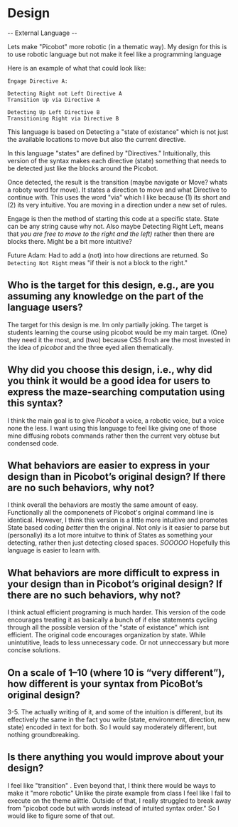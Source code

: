 # Design
-- External Language -- 

Lets make "Picobot" more robotic (in a thematic way). My design for this is to use robotic language but not make it feel like a programming language 

Here is an example of what that could look like:
```
Engage Directive A:

Detecting Right not Left Directive A
Transition Up via Directive A

Detecting Up Left Directive B
Transitioning Right via Directive B
```
This language is based on Detecting a "state of existance" which is not just the available locations to move but also the current directive. 

In this language "states" are defined by "Directives." Intuitionally, this version of the syntax makes each directive (state) something that needs to be detected just like the blocks around the Picobot. 

Once detected, the result is the transition (maybe navigate or Move? whats a roboty word for move). It states a direction to move and what Directive to continue with. This uses the word "via" which I like because (1) its short and (2) its very intuitive. You are moving in a direction under a new set of rules. 

Engage is then the method of starting this code at a specific state. State can be any string cause why not. Also maybe Detecting Right Left, means that *you are free to move to the right and the left)* rather then there are blocks there. Might be a bit more intuitive? 

Future Adam: Had to add a (not) into how directions are returned. So `Detecting Not Right` meas "if their is not a block to the right."

## Who is the target for this design, e.g., are you assuming any knowledge on the part of the language users?

The target for this design is me. Im only partially joking. The target is students learning the course using picobot would be my main target. (One) they need it the most, and (two) because CS5 frosh are the most invested in the idea of *picobot* and the three eyed alien thematically. 

## Why did you choose this design, i.e., why did you think it would be a good idea for users to express the maze-searching computation using this syntax?

 I think the main goal is to give *Picobot* a voice, a robotic voice, but a voice none the less. I want using this language to feel like giving one of those mine diffusing robots commands rather then the current very obtuse but condensed code. 

## What behaviors are easier to express in your design than in Picobot’s original design?  If there are no such behaviors, why not?

I think overall the behaviors are mostly the same amount of easy. Functionally all the componenets of Picobot's original command line is identical. However, I think this version is a little more intuitive and promotes State based coding *better* then the original. Not only is it easier to parse but (personally) its a lot more intuitve to think of States as something your detecting, rather then just detecting closed spaces. *SOOOOO* Hopefully this language is easier to learn with. 

## What behaviors are more difficult to express in your design than in Picobot’s original design? If there are no such behaviors, why not?

I think actual efficient programing is much harder. This version of the code encourages treating it as basically a bunch of if else statements cycling through all the possible version of the "state of existance" which isnt efficient. The original code encourages organization by state. While unintutitive, leads to less unnecessary code. Or not unneccessary but more concise solutions. 

## On a scale of 1–10 (where 10 is “very different”), how different is your syntax from PicoBot’s original design?

3-5. The actually writing of it, and some of the intuition is different, but its effectively the same in the fact you write (state, environment, direction, new state) encoded in text for both. So I would say moderately different, but nothing groundbreaking. 


## Is there anything you would improve about your design?

I feel like "transition" . Even beyond that, I think there would be ways to make it "more robotic" Unlike the pirate example from class I feel like I fail to execute on the theme alittle. 
Outside of that, I really struggled to break away from "picobot code but with words instead of intuited syntax order." So I would like to figure some of that out.  
